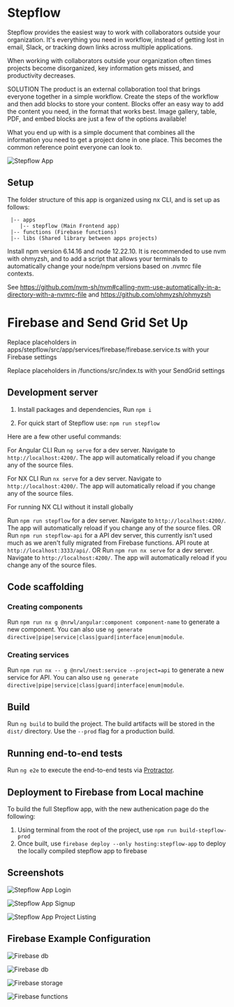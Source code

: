 # Stepflow

Stepflow provides the easiest way to work with collaborators outside your organization. It's everything you need in workflow, instead of getting lost in email, Slack, or tracking down links across multiple applications.

When working with collaborators outside your organization often times projects become disorganized, key information gets missed, and productivity decreases.

SOLUTION
The product is an external collaboration tool that brings everyone together in a simple workflow. Create the steps of the workflow and then add blocks to store your content. Blocks offer an easy way to add the content you need, in the format that works best. Image gallery, table, PDF, and embed blocks are just a few of the options available!

What you end up with is a simple document that combines all the information you need to get a project done in one place. This becomes the common reference point everyone can look to.

![Stepflow App](libs/screenshots/stepflow-screenshot.jpg)

## Setup

The folder structure of this app is organized using nx CLI, and is set up as follows:

```
 |-- apps
    |-- stepflow (Main Frontend app)
 |-- functions (Firebase functions)
 |-- libs (Shared library between apps projects)
```

Install npm version 6.14.16 and node 12.22.10. It is recommended to use nvm with ohmyzsh, and to add a script that allows your terminals to automatically change your node/npm versions based on .nvmrc file contexts.

See https://github.com/nvm-sh/nvm#calling-nvm-use-automatically-in-a-directory-with-a-nvmrc-file
and
https://github.com/ohmyzsh/ohmyzsh

# Firebase and Send Grid Set Up

Replace placeholders in apps/stepflow/src/app/services/firebase/firebase.service.ts with your Firebase settings

Replace placeholders in /functions/src/index.ts with your SendGrid settings

## Development server

1. Install packages and dependencies,
   Run `npm i`

2. For quick start of Stepflow use:
   `npm run stepflow`

Here are a few other useful commands:

For Angular CLI
Run `ng serve` for a dev server. Navigate to `http://localhost:4200/`. The app will automatically reload if you change any of the source files.

For NX CLI
Run `nx serve` for a dev server. Navigate to `http://localhost:4200/`. The app will automatically reload if you change any of the source files.

For running NX CLI without it install globally

Run `npm run stepflow` for a dev server. Navigate to `http://localhost:4200/`. The app will automatically reload if you change any of the source files.
OR
Run `npm run stepflow-api` for a API dev server, this currently isn't used much as we aren't fully migrated from Firebase functions. API route at `http://localhost:3333/api/`.
OR
Run `npm run nx serve` for a dev server. Navigate to `http://localhost:4200/`. The app will automatically reload if you change any of the source files.

## Code scaffolding

### Creating components

Run `npm run nx g @nrwl/angular:component component-name` to generate a new component. You can also use `ng generate directive|pipe|service|class|guard|interface|enum|module`.

### Creating services

Run `npm run nx -- g @nrwl/nest:service --project=api` to generate a new service for API. You can also use `ng generate directive|pipe|service|class|guard|interface|enum|module`.

## Build

Run `ng build` to build the project. The build artifacts will be stored in the `dist/` directory. Use the `--prod` flag for a production build.

## Running end-to-end tests

Run `ng e2e` to execute the end-to-end tests via [Protractor](http://www.protractortest.org/).

## Deployment to Firebase from Local machine

To build the full Stepflow app, with the new authenication page do the following:

1. Using terminal from the root of the project, use `npm run build-stepflow-prod`
2. Once built, use `firebase deploy --only hosting:stepflow-app` to deploy the locally compiled stepflow app to firebase

## Screenshots

![Stepflow App Login](libs/screenshots/login.png)

![Stepflow App Signup](libs/screenshots/signup.png)

![Stepflow App Project Listing](libs/screenshots/project-listing.png)

## Firebase Example Configuration

![Firebase db](libs/screenshots/database-example.png)

![Firebase db](libs/screenshots/database-example-2.png)

![Firebase storage](libs/screenshots/storage-example.png)

![Firebase functions](libs/screenshots/functions-example.png)
